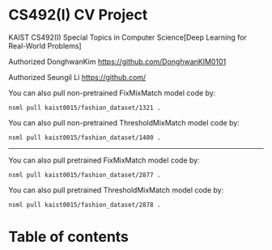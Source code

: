 # CS492(I) CV Project

KAIST CS492(I) Special Topics in Computer Science[Deep Learning for Real-World Problems]

Authorized DonghwanKim https://github.com/DonghwanKIM0101

Authorized Seungil Li https://github.com/

You can also pull non-pretrained FixMixMatch model code by:

    nsml pull kaist0015/fashion_dataset/1321 .

You can also pull non-pretrained ThresholdMixMatch model code by:

    nsml pull kaist0015/fashion_dataset/1400 .

-----------

You can also pull pretrained FixMixMatch model code by:

    nsml pull kaist0015/fashion_dataset/2877 .

You can also pull pretrained ThresholdMixMatch model code by:

    nsml pull kaist0015/fashion_dataset/2878 .


# Table of contents

